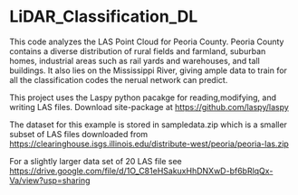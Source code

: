 # LiDAR_Classification_DL
This code analyzes the LAS Point Cloud for Peoria County. Peoria County contains a diverse distribution of rural fields and farmland, suburban homes, industrial areas such as rail yards and warehouses, and tall buildings. It also lies on the Mississippi River, giving ample data to train for all the classification codes the nerual network can predict.

This project uses the Laspy python pacakge for reading,modifying, and writing LAS files.
Download site-package at https://github.com/laspy/laspy

The dataset for this example is stored in sampledata.zip which is a smaller subset of LAS files downloaded from https://clearinghouse.isgs.illinois.edu/distribute-west/peoria/peoria-las.zip

For a slightly larger data set of 20 LAS file see
https://drive.google.com/file/d/1O_C81eHSakuxHhDNXwD-bf6bRlqQx-Va/view?usp=sharing
